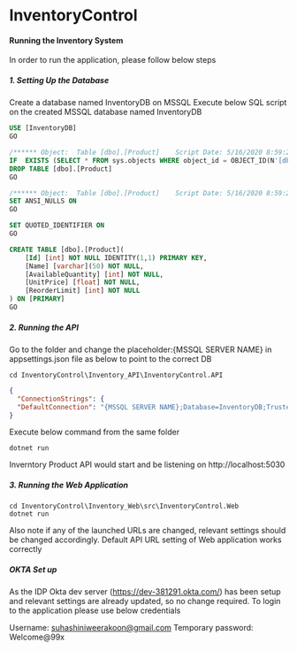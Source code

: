 # InventoryControl

#### Running the Inventory System
In order to run the application, please follow below steps
##### 1. Setting Up the Database
Create a database named InventoryDB on MSSQL
Execute below SQL script on the created MSSQL database named InventoryDB
```sql
USE [InventoryDB]
GO

/****** Object:  Table [dbo].[Product]    Script Date: 5/16/2020 8:59:25 PM ******/
IF  EXISTS (SELECT * FROM sys.objects WHERE object_id = OBJECT_ID(N'[dbo].[Product]') AND type in (N'U'))
DROP TABLE [dbo].[Product]
GO

/****** Object:  Table [dbo].[Product]    Script Date: 5/16/2020 8:59:25 PM ******/
SET ANSI_NULLS ON
GO

SET QUOTED_IDENTIFIER ON
GO

CREATE TABLE [dbo].[Product](
	[Id] [int] NOT NULL IDENTITY(1,1) PRIMARY KEY,
	[Name] [varchar](50) NOT NULL,
	[AvailableQuantity] [int] NOT NULL,
	[UnitPrice] [float] NOT NULL,
	[ReorderLimit] [int] NOT NULL
) ON [PRIMARY]
GO
```
##### 2. Running the API
Go to the folder and change the placeholder:{MSSQL SERVER NAME} in appsettings.json file as below to point to the correct DB
```
cd InventoryControl\Inventory_API\InventoryControl.API
```
```json
{ 
  "ConnectionStrings": {
  "DefaultConnection": "{MSSQL SERVER NAME};Database=InventoryDB;Trusted_Connection=True;MultipleActiveResultSets=true"
}
```
Execute below command from the same folder
```
dotnet run
```
Inverntory Product API would start and be listening on http://localhost:5030

##### 3. Running the Web Application
```
cd InventoryControl\Inventory_Web\src\InventoryControl.Web
dotnet run
```
Also note if any of the launched URLs are changed, relevant settings should be changed accordingly. Default API URL setting of Web application works correctly

##### OKTA Set up
As the IDP Okta dev server (https://dev-381291.okta.com/) has been setup and relevant settings are already updated, so no change required. To login to the application please use below credentials

Username:  suhashiniweerakoon@gmail.com
Temporary password:  Welcome@99x


